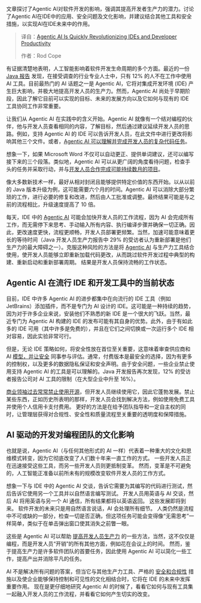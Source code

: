 <!--
title: Agentic AI：IDE与开发者生产力的双重变革
cover: https://cdn.thenewstack.io/media/2025/07/676b22fe-dfy-ipeidlbn9wm-unsplash-scaled.jpg
summary: 文章探讨了Agentic AI对软件开发的影响，强调其提高开发者生产力的潜力。讨论了Agentic AI在IDE中的应用、安全问题及文化影响，并建议结合其他工具和安全措施，以实现AI在IDE未来中的作用。
-->

文章探讨了Agentic AI对软件开发的影响，强调其提高开发者生产力的潜力。讨论了Agentic AI在IDE中的应用、安全问题及文化影响，并建议结合其他工具和安全措施，以实现AI在IDE未来中的作用。

> 译自：[Agentic AI Is Quickly Revolutionizing IDEs and Developer Productivity](https://thenewstack.io/agentic-ai-is-quickly-revolutionizing-ides-and-developer-productivity/)
> 
> 作者：Rod Cope

有证据清楚地表明，人工智能影响着软件开发生命周期的多个方面。最近的一份 [Java 报告](https://www.jrebel.com/resources/java-developer-productivity-report-2025) 发现，在接受调查的行业专业人士中，只有 12% 的人不在工作中使用 AI 工具。目前最热门的 AI 话题之一是 Agentic AI，它将对集成开发环境 (IDE) 产生巨大影响，并极大地提高开发人员的生产力。然而，Agentic AI 尚处于早期阶段，因此了解它目前可以实现的目标、未来的发展方向以及它如何与现有的 IDE 工具协同工作非常重要。

让我们从 Agentic AI 在实践中的含义开始。Agentic AI 就像有一个结对编程的伙伴，他与开发人员查看相同的内容，了解目标，然后通过建议延续开发人员的思路。例如，支持 Agentic AI 的 IDE 可以告诉开发人员，在此文件中进行更改将影响其他三个文件。或者，[Agentic AI 可以理解并完成开发人员的复杂代码任务](https://thenewstack.io/jetbrains-agentic-ai-assistant-helps-automate-coding-tasks/)。

想象一下，如果 Microsoft Word 不仅可以自动更正、提供单词建议，还可以编写接下来的三个段落。类似地，Agentic AI 可以从更广阔的角度看待问题，检查手头的任务并采取行动，并与[开发人员合作完成可能持续数月的项目](https://thenewstack.io/how-a-developer-might-improve-the-geolocation-app-what3words/)。

像大多数新技术一样，最好从相对封闭且能够提供特定价值的东西开始。以从以前的 Java 版本升级为例，这可能需要六个月的时间。Agentic AI 可以消除大部分繁琐的工作，进行必要的修复和改进，然后由人工批准或调整。最终结果可能是与之前的流程相比，升级速度提高了 10 倍。

每天，IDE 中的 [Agentic AI](https://thenewstack.io/ai-agents-why-workflows-are-the-llm-use-case-to-watch/) 可能会加快开发人员的工作流程，因为 AI 会完成所有工作，而无需停下来思考、手动输入所有内容、执行编译步骤并确保一切正确。因此，更改速度更快，流程更顺畅，开发人员部署更频繁。当然，加速可能意味着更长的等待时间（Java 开发人员生产力报告中 29% 的受访者认为重新部署是他们生产力的最大障碍之一）。克服这种风险的方法是将 [Agentic AI](https://thenewstack.io/agentic-ai-is-coming-but-can-your-data-infrastructure-keep-up/) 与生产力工具结合使用，使开发人员能够立即重新加载代码更改，从而跳过软件开发过程中典型的构建、重新启动和重新部署周期。 结果是开发人员保持流畅的工作状态。

## Agentic AI 在流行 IDE 和开发工具中的当前状态

目前，IDE 中许多 Agentic AI 的进步都集中在向流行的 IDE 工具（例如 JetBrains）添加插件，而不是专门为 AI 设计的 IDE。这可能是一种持续的趋势，因为对于许多企业来说，安装他们不熟悉的新 IDE 是一个很大的飞跃。当然，最近专门为 Agentic AI 构建的 IDE 的发布可能有其自身的优势。此外，由于有如此多的 IDE 可用（其中许多是免费的），并且在它们之间切换或一次运行多个 IDE 相对容易，因此实验非常可行。

但是，无论 IDE 策略如何，将安全性放在首位至关重要，这意味着审查供应商和 AI [模型，并让安全](https://thenewstack.io/7-llm-risks-and-api-management-strategies/) 同事参与评估。通常，付费版本是最安全的选择，因为有更多的控制权，以及更多的数据隐私保证和安全声明。由于安全问题，一些企业禁止使用支持 Agentic AI 的工具是可以理解的。Java 开发报告再次发现，12% 的受访者报告公司对 AI 工具的限制（在大型企业中升至 16%）。

[商业领袖过去常常禁止使用开源](https://thenewstack.io/entrepreneurship-for-engineers-open-source-business-models/)，但开发人员继续使用它，因此它蓬勃发展。禁止某些东西，正如历史所表明的那样，开发人员会找到解决方法，例如使用免费工具并使用个人信用卡支付费用。 更好的方法是在给予团队指导和一定自主权的同时，让管理层获得对合规性、安全性和质量流程至关重要的透明度和保障措施。

## AI 驱动的开发对编程团队的文化影响

也就是说，Agentic AI（与任何其他形式的 AI 一样）代表着一种重大的文化和思维模式转变，因为它彻底改变了人们数十年来一直工作的方式。 一些开发人员正在迅速接受这些工具，而另一些开发人员则更抵制变革。 然而，变革是不可避免的，人工智能正准备以前所未有的规模改变软件开发人员的工作方式。

想象一下与 IDE 中的 Agentic AI 交谈，告诉它需要为其编写的代码进行测试，然后告诉它使用另一个工具并以自然语言编写测试。 开发人员用英语与 AI 交谈，然后 AI 将用英语与另一个 AI 通信，所有结果都将以英语返回。 这些发展即将到来。 软件开发的未来只是用自然语言说话，AI 会处理所有细节。 人类仍然是流程中不可或缺的一部分，检查一切是否正确，但这项任务可能会变得像“无需思考”一样简单，类似于在单击弹出窗口使其消失之前瞥一眼。

这些是 Agentic AI 可以帮助 [提高开发人员生产力](https://thenewstack.io/developer-productivity-metrics-drive-continuous-improvement/) 的一些方法，当然，这不仅仅是编程，而是开发人员“开销”的所有其他方面，例如花在会议上的时间。 然而，鉴于提高生产力是许多软件团队的首要任务，因此使用 Agentic AI 可以简化一些工作，提高产出并消除平凡的任务。

AI 不是解决所有问题的答案，但当它与其他生产力工具、严格的 [安全和合规性](https://thenewstack.io/want-to-mitigate-risk-invest-in-automation/) 措施以及使企业能够保持控制和可见性的文化相结合时，它将在 IDE 的未来中发挥重要作用。 现在是更仔细地研究 Agentic AI 的时候了，看看它如何与现有工具集一起融入开发人员的工作流程，并看看它如何产生切实的改变。